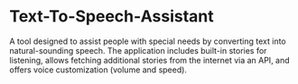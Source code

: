 # Text-To-Speech-Assistant
A tool designed to assist people with special needs by converting text into natural-sounding speech.   The application includes built-in stories for listening, allows fetching additional stories from the internet via an API, and offers voice customization (volume and speed).
